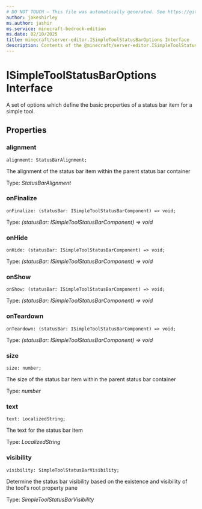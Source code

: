 ```yaml
---
# DO NOT TOUCH — This file was automatically generated. See https://github.com/mojang/minecraftapidocsgenerator to modify descriptions, examples, etc.
author: jakeshirley
ms.author: jashir
ms.service: minecraft-bedrock-edition
ms.date: 02/10/2025
title: minecraft/server-editor.ISimpleToolStatusBarOptions Interface
description: Contents of the @minecraft/server-editor.ISimpleToolStatusBarOptions class.
---
```

# ISimpleToolStatusBarOptions Interface

A set of options which define the basic properties of a status bar item for a simple tool.

## Properties

### **alignment**
`alignment: StatusBarAlignment;`

The alignment of the status bar item within the parent status bar container

Type: *StatusBarAlignment*

### **onFinalize**
`onFinalize: (statusBar: ISimpleToolStatusBarComponent) => void;`

Type: *(statusBar: ISimpleToolStatusBarComponent) => void*

### **onHide**
`onHide: (statusBar: ISimpleToolStatusBarComponent) => void;`

Type: *(statusBar: ISimpleToolStatusBarComponent) => void*

### **onShow**
`onShow: (statusBar: ISimpleToolStatusBarComponent) => void;`

Type: *(statusBar: ISimpleToolStatusBarComponent) => void*

### **onTeardown**
`onTeardown: (statusBar: ISimpleToolStatusBarComponent) => void;`

Type: *(statusBar: ISimpleToolStatusBarComponent) => void*

### **size**
`size: number;`

The size of the status bar item within the parent status bar container

Type: *number*

### **text**
`text: LocalizedString;`

The text for the status bar item

Type: *LocalizedString*

### **visibility**
`visibility: SimpleToolStatusBarVisibility;`

Determine the status bar visibility based on the existence and visibility of the tool's root property pane

Type: *SimpleToolStatusBarVisibility*
